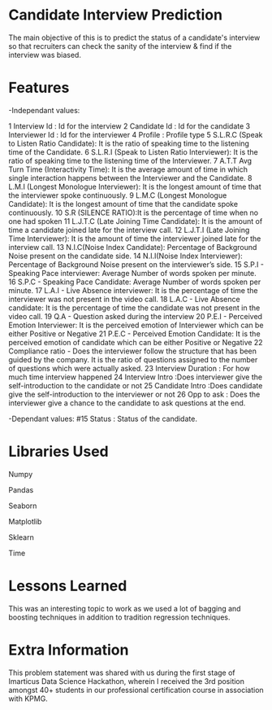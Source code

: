 # Candidate Interview Prediction
The main objective of this is to predict the status of a candidate's interview so that recruiters can check the sanity of the interview & find if the interview was biased.

# Features 

-Independant values: 
    
1  Interview Id : Id for the interview
2  Candidate Id : Id for the candidate
3  Interviewer Id : Id for the interviewer
4  Profile : Profile type
5  S.L.R.C (Speak to Listen Ratio Candidate): It is the ratio of speaking time to the listening time of the Candidate.
6  S.L.R.I (Speak to Listen Ratio Interviewer): It is the ratio of speaking time to the listening time of the Interviewer.
7  A.T.T Avg Turn Time (Interactivity Time): It is the average amount of time in which single interaction happens between the Interviewer and the Candidate.
8  L.M.I (Longest Monologue Interviewer): It is the longest amount of time that the interviewer spoke continuously.
9  L.M.C (Longest Monologue Candidate): It is the longest amount of time that the candidate spoke continuously.
10 S.R (SILENCE RATIO):It is the percentage of time when no one had spoken
11 L.J.T.C (Late Joining Time Candidate): It is the amount of time a candidate joined late for the interview call.
12 L.J.T.I (Late Joining Time Interviewer): It is the amount of time the interviewer joined late for the interview call.
13 N.I.C(Noise Index Candidate): Percentage of Background Noise present on the candidate side.
14 N.I.I(Noise Index Interviewer): Percentage of Background Noise present on the interviewer’s side.
15 S.P.I - Speaking Pace interviewer: Average Number of words spoken per minute.
16 S.P.C - Speaking Pace Candidate: Average Number of words spoken per minute.
17 L.A.I - Live Absence interviewer: It is the percentage of time the interviewer was not present in the video call.
18 L.A.C - Live Absence candidate: It is the percentage of time the candidate was not present in the video call.
19 Q.A - Question asked during the interview
20 P.E.I - Perceived Emotion Interviewer: It is the perceived emotion of Interviewer which can be either Positive or Negative
21 P.E.C - Perceived Emotion Candidate: It is the perceived emotion of candidate which can be either Positive or Negative
22 Compliance ratio - Does the interviewer follow the structure that has been guided by the company. It is the ratio of questions assigned to the number of questions which were actually asked.
23 Interview Duration : For how much time interview happened
24 Interview Intro :Does interviewer give the self-introduction to the candidate or not
25 Candidate Intro :Does candidate give the self-introduction to the interviewer or not
26 Opp to ask : Does the interviewer give a chance to the candidate to ask questions at the end.

-Dependant values: 
#15 Status : Status of the candidate.

# Libraries Used
Numpy

Pandas

Seaborn

Matplotlib

Sklearn

Time

# Lessons Learned
This was an interesting topic to work as we used a lot of bagging and boosting techniques in addition to tradition regression techniques.

# Extra Information
This problem statement was shared with us during the first stage of Imarticus Data Science Hackathon, wherein I received the 3rd position amongst 40+ students in our professional certification course in association with KPMG.
